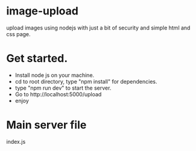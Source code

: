 # image-upload
upload images using nodejs with just a bit of security and simple html and css page.

# Get started.
- Install node js on your machine.
- cd to root directory, type "npm install" for dependencies.
- type "npm run dev" to start the server.
- Go to http://localhost:5000/upload
- enjoy

# Main server file
 index.js
